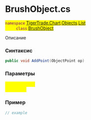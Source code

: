 
# BrushObject.cs
<mark style="color:purple;">`namespace` [TigerTrade.Chart](../../../../../TigerTrade.Chart.md).[Objects](../../../../../TigerTrade.Chart/Objects.md).[List](../../../../../TigerTrade.Chart/Objects/List.md)  
&nbsp;&nbsp;&nbsp;&nbsp;&nbsp;&nbsp;&nbsp;&nbsp;&nbsp;`class` [BrushObject](../../BrushObject.cs.md)

Описание

### Синтаксис
```csharp
public void AddPoint(ObjectPoint op)
```
### Параметры  
<mark style="color:yellow;">`op` *`ObjectPoint`*  
 *Описание*  
  


### Пример  
```csharp
// example
```
                    
                    